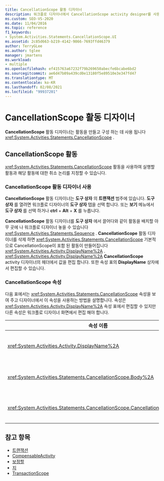 ```yaml
---
title: CancellationScope 활동 디자이너
description: 워크플로 디자이너에서 CancellationScope activity designer를 사용 하 여 CancellationScope 활동을 만들고 구성 하는 방법에 대해 알아봅니다.
ms.custom: SEO-VS-2020
ms.date: 11/04/2016
ms.topic: reference
f1_keywords:
- System.Activities.Statements.CancellationScope.UI
ms.assetid: 2c85d663-b219-4142-9866-7693ffd46379
author: TerryGLee
ms.author: tglee
manager: jmartens
ms.workload:
- multiple
ms.openlocfilehash: ef415763a67232f79b269650abecfe6bcabe6bd2
ms.sourcegitcommit: ae6d47b09a439cd0e13180f5e89510e3e347fd47
ms.translationtype: MT
ms.contentlocale: ko-KR
ms.lasthandoff: 02/08/2021
ms.locfileid: "99937201"
---
```

# <a name="cancellationscope-activity-designer"></a>CancellationScope 활동 디자이너

**CancellationScope** 활동 디자이너는 활동을 만들고 구성 하는 데 사용 됩니다 <xref:System.Activities.Statements.CancellationScope> .

## <a name="the-cancellationscope-activity"></a>CancellationScope 활동

<xref:System.Activities.Statements.CancellationScope> 활동을 사용하여 실행할 활동과 해당 활동에 대한 취소 논리를 지정할 수 있습니다.

### <a name="using-the-cancellationscope-activity-designer"></a>CancellationScope 활동 디자이너 사용

**CancellationScope** 활동 디자이너는 **도구 상자** 의 **트랜잭션** 범주에 있습니다. **도구 상자** 를 열려면 워크플로 디자이너의 **도구 상자** 탭을 선택 합니다. 또는 **보기** 메뉴에서 **도구 상자** 를 선택 하거나 **ctrl** + **Alt** + **X** 를 누릅니다.

**CancellationScope** 활동 디자이너를 **도구 상자** 에서 끌어다와 같이 활동을 배치할 아무 곳에 나 워크플로 디자이너 놓을 수 있습니다 <xref:System.Activities.Statements.Sequence> . **CancellationScope** 활동 디자이너를 삭제 하면 <xref:System.Activities.Statements.CancellationScope> 기본적으로 CancellationScope이 포함 된 활동이 만들어집니다 <xref:System.Activities.Activity.DisplayName%2A> . <xref:System.Activities.Activity.DisplayName%2A> **CancellationScope** activity 디자이너의 헤더에서 값을 편집 합니다. 또한 속성 표의 **DisplayName** 상자에서 편집할 수 있습니다.

### <a name="the-cancellationscope-properties"></a>CancellationScope 속성

다음 표에서는 <xref:System.Activities.Statements.CancellationScope> 속성을 보여 주고 디자이너에서 이 속성을 사용하는 방법을 설명합니다. 속성은 <xref:System.Activities.Activity.DisplayName%2A> 속성 표에서 편집할 수 있지만 다른 속성은 워크플로 디자이너 화면에서 편집 해야 합니다.

|속성 이름|필수|사용량|
|-|--------------|-|
|<xref:System.Activities.Activity.DisplayName%2A>|False|<xref:System.Activities.Statements.CancellationScope> 활동의 선택적 이름입니다. 기본값은 CancellationScope입니다. <xref:System.Activities.Activity.DisplayName%2A> 값은 꼭 필요하지 않더라도 사용하는 것이 좋습니다.|
|<xref:System.Activities.Statements.CancellationScope.Body%2A>|True|취소 논리가 제공되는 활동을 지정합니다. 활동을 추가 하려면 <xref:System.Activities.Statements.CancellationScope.Body%2A> **도구 상자** 의 활동을 **CancellationScope** 활동 디자이너의 **본문** 상자로 끌어 놓습니다. "여기에 작업 놓기" 힌트 텍스트를 추가 합니다.|
|<xref:System.Activities.Statements.CancellationScope.CancellationHandler%2A>|True|취소가 있는 경우 실행 되는 작업을 지정 합니다. 활동을 추가 하려면 <xref:System.Activities.Statements.CancellationScope.CancellationHandler%2A> **도구 상자** 의 활동을 **CancellationScope** 활동 디자이너의 **CancellationHandler** 상자로 끌어 놓습니다. "여기에 작업 놓기" 힌트 텍스트를 추가 합니다.|

## <a name="see-also"></a>참고 항목

- [트랜잭션](../workflow-designer/transaction-activity-designers.md)
- [CompensableActivity](../workflow-designer/compensableactivity-activity-designer.md)
- [보정할](../workflow-designer/compensate-activity-designer.md)
- [지](../workflow-designer/confirm-activity-designer.md)
- [TransactionScope](../workflow-designer/transactionscope-activity-designer.md)
